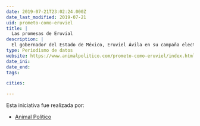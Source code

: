 ```yaml
---
date: 2019-07-21T23:02:24.000Z
date_last_modified: 2019-07-21
uid: prometo-como-eruviel
title: |
  Las promesas de Eruvial
description: |
  El gobernador del Estado de México, Eruviel Ávila en su campaña electoral en el 2011 se enfoco en firmar sus compromisos ante notario público que luego se convertirían en promesas de gobierno, a punto de finalizar su gestión, Animal Político en alianza con otros medios se dieron a la tarea de verificar si cumplió o no con estas promesas.
type: Periodismo de datos
website: https://www.animalpolitico.com/prometo-como-eruviel/index.html
date_ini: 
date_end: 
tags:

cities: 

---
```


Esta iniciativa fue realizada por:

- [Animal Político](/organizaciones/animal-politico)
